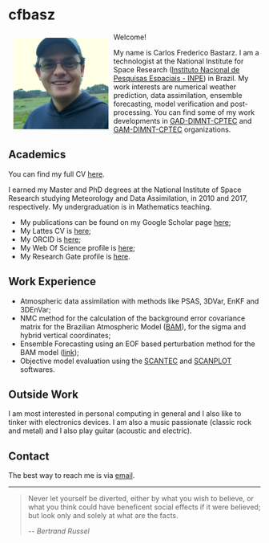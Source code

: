 # cfbasz

<img style="float: left; padding: 10px; " src="./img/cfbasz.png" width=190>

Welcome!

My name is Carlos Frederico Bastarz. I am a technologist at the National Institute for Space Research ([Instituto Nacional de Pesquisas Espaciais - INPE](https://www.gov.br/inpe/pt-br)) in Brazil. My work interests are numerical weather prediction, data assimilation, ensemble forecasting, model verification and post-processing. You can find some of my work developments in [GAD-DIMNT-CPTEC](https://github.com/GAD-DIMNT-CPTEC) and [GAM-DIMNT-CPTEC](https://github.com/GAM-DIMNT-CPTEC) organizations.

## Academics

You can find my full CV [here](cv.md).

I earned my Master and PhD degrees at the National Institute of Space Research studying Meteorology and Data Assimilation, in 2010 and 2017, respectively. My undergraduation is in Mathematics teaching.

* My publications can be found on my Google Scholar page [here](https://scholar.google.com.br/citations?user=26GiFgoAAAAJ&hl=pt-BR);
* My Lattes CV is [here](http://lattes.cnpq.br/2410960909883784);
* My ORCID is [here](https://orcid.org/0000-0001-5402-7979);
* My Web Of Science profile is [here](https://www.webofscience.com/wos/author/record/HHC-1947-2022);
* My Research Gate profile is [here](https://www.researchgate.net/profile/Carlos_Bastarz).

## Work Experience

* Atmospheric data assimilation with methods like PSAS, 3DVar, EnKF and 3DEnVar;
* NMC method for the calculation of the background error covariance matrix for the Brazilian Atmospheric Model ([BAM](https://journals.ametsoc.org/view/journals/wefo/31/5/waf-d-16-0062_1.xml)), for the sigma and hybrid vertical coordinates;
* Ensemble Forecasting using an EOF based perturbation method for the BAM model ([link](https://github.com/GAD-DIMNT-CPTEC/oensMB09));
* Objective model evaluation using the [SCANTEC](https://github.com/GAM-DIMNT-CPTEC/SCANTEC) and [SCANPLOT](https://github.com/GAM-DIMNT-CPTEC/SCANPLOT) softwares.

## Outside Work

I am most interested in personal computing in general and I also like to tinker with electronics devices. I am also a music passionate (classic rock and metal) and I also play guitar (acoustic and electric).

## Contact

The best way to reach me is via [email](mailto:cfbastarz@gmail.com).

---

> Never let yourself be diverted, either by what you wish to believe, or what you think could have beneficent social effects if it were believed; but look only and solely at what are the facts.
>
> -- <cite>Bertrand Russel</cite>
